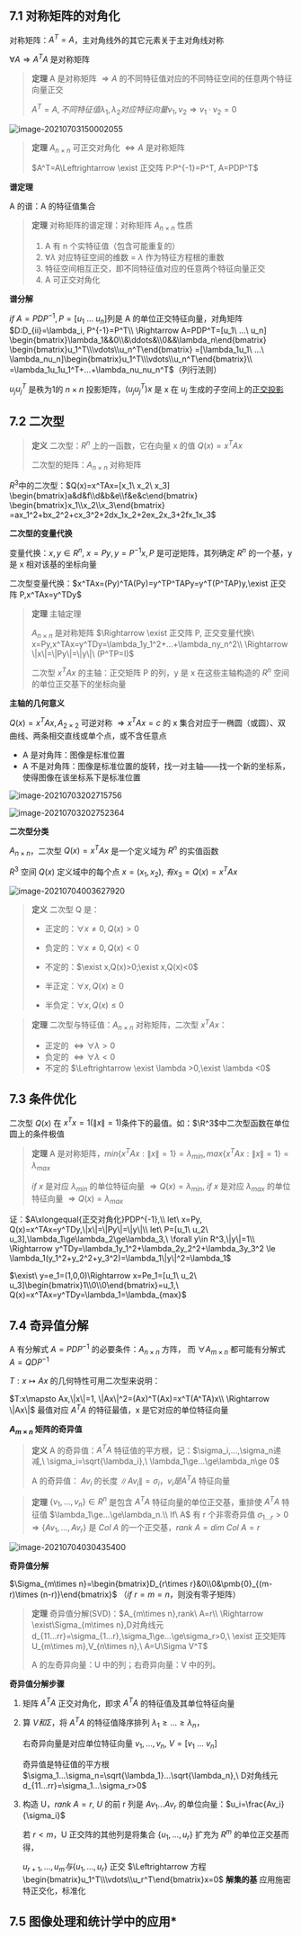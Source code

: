 ## 7.1 对称矩阵的对角化

对称矩阵：$A^T=A$，主对角线外的其它元素关于主对角线对称

$\forall A\Rightarrow A^TA$ 是对称矩阵

> **定理** A 是对称矩阵 $\Rightarrow A$ 的不同特征值对应的不同特征空间的任意两个特征向量正交
>
> $A^T=A,不同特征值\lambda_1,\lambda_2对应特征向量v_1,v_2\Rightarrow v_1·v_2=0$

![image-20210703150002055](../assets/image-20210703150002055.png)

> **定理** $A_{n\times n}$ 可正交对角化 $\Leftrightarrow A$ 是对称矩阵
>
> $A^T=A\Leftrightarrow \exist 正交阵 P:P^{-1}=P^T, A=PDP^T$

**谱定理**

A 的谱：A 的特征值集合

> **定理** 对称矩阵的谱定理：对称矩阵 $A_{n\times n}$ 性质
>
> 1. A 有 n 个实特征值（包含可能重复的）
> 2. $\forall \lambda$ 对应特征空间的维数 = $\lambda$ 作为特征方程根的重数
> 3. 特征空间相互正交，即不同特征值对应的任意两个特征向量正交
> 4. A 可正交对角化

**谱分解**

$if\ A=PDP^{-1}, P=[u_1\ ...\ u_n]$​ 列是 A 的单位正交特征向量，对角矩阵 $D:D_{ii}=\lambda_i, P^{-1}=P^T\\
\Rightarrow A=PDP^T=[u_1\ ...\ u_n]
\begin{bmatrix}\lambda_1&&0\\&\ddots&\\0&&\lambda_n\end{bmatrix}
\begin{bmatrix}u_1^T\\\vdots\\u_n^T\end{bmatrix}
=[\lambda_1u_1\ ...\ \lambda_nu_n]\begin{bmatrix}u_1^T\\\vdots\\u_n^T\end{bmatrix}\\
=\lambda_1u_1u_1^T+...+\lambda_nu_nu_n^T$（列行法则）​

$u_ju_j^T$ 是秩为1的 $n\times n$ 投影矩阵，$(u_ju_j^T)x$ 是 x 在 $u_j$ 生成的子空间上的[正交投影](linear-algebra/orthogonality-least-squares?id=_63-正交投影)

## 7.2 二次型

> **定义** 二次型：$R^n$ 上的一函数，它在向量 x 的值 $Q(x)=x^TAx$
>
> 二次型的矩阵：$A_{n\times n}$ 对称矩阵

$R^3$​ 中的二次型：$Q(x)=x^TAx=[x_1\ x_2\ x_3]
\begin{bmatrix}a&d&f\\d&b&e\\f&e&c\end{bmatrix}
\begin{bmatrix}x_1\\x_2\\x_3\end{bmatrix}
=ax_1^2+bx_2^2+cx_3^2+2dx_1x_2+2ex_2x_3+2fx_1x_3$​

**二次型的变量代换**

变量代换：$x,y\in R^n,\ x=Py, y=P^{-1}x, P$ 是可逆矩阵，其列确定 $R^n$ 的一个基，y 是 x 相对该基的坐标向量

二次型变量代换：$x^TAx=(Py)^TA(Py)=y^TP^TAPy=y^T(P^TAP)y,\exist 正交阵 P,x^TAx=y^TDy$

> **定理** 主轴定理
>
> $A_{n\times n}$ 是对称矩阵 $\Rightarrow \exist 正交阵 P, 正交变量代换\ x=Py,x^TAx=y^TDy=\lambda_1y_1^2+...+\lambda_ny_n^2\\
> \Rightarrow \|x\|=\|Py\|=\|y\|\ (P^TP=I)$
>
> 二次型 $x^TAx$ 的主轴：正交矩阵 P 的列，y 是 x 在这些主轴构造的 $R^n$ 空间的单位正交基下的坐标向量

**主轴的几何意义**

$Q(x)=x^TAx, A_{2\times 2}$ 可逆对称 $\Rightarrow x^TAx=c$ 的 x 集合对应于一椭圆（或圆）、双曲线、两条相交直线或单个点，或不含任意点
- A 是对角阵：图像是标准位置
- A 不是对角阵：图像是标准位置的旋转，找一对主轴——找一个新的坐标系，使得图像在该坐标系下是标准位置

![image-20210703202715756](../assets/image-20210703202715756.png)

![image-20210703202752364](../assets/image-20210703202752364.png)

**二次型分类**

$A_{n\times n}$，二次型 $Q(x)=x^TAx$ 是一个定义域为 $R^n$ 的实值函数

$R^3$​​ 空间 $Q(x)$ 定义域中的每个点 $x=(x_1,x_2),\ 有x_3=Q(x)=x^TAx$​​

![image-20210704003627920](../assets/image-20210704003627920.png)

> **定义** 二次型 Q 是：
>
> - 正定的：$\forall x\ne 0, Q(x)>0$
>
> - 负定的：$\forall x\ne 0, Q(x)<0$
>
> - 不定的：$\exist x,Q(x)>0;\exist x,Q(x)<0$
> - 半正定：$\forall x, Q(x)\ge0$
> - 半负定：$\forall x, Q(x)\le0$

> **定理** 二次型与特征值：$A_{n\times n}$ 对称矩阵，二次型 $x^TAx$：
>
> - 正定的 $\Leftrightarrow \forall \lambda >0$
> - 负定的 $\Leftrightarrow \forall \lambda <0$
> - 不定的 $\Leftrightarrow \exist \lambda >0,\exist \lambda <0$

## 7.3 条件优化
二次型 $Q(x)$​​ 在 $x^Tx=1(\|x\|=1)$​​ 条件下的最值。如：$\R^3$​中二次型函数在单位圆上的条件极值

> **定理** A 是对称矩阵，$min\{x^TAx:\|x\|=1\}=\lambda_{min},max\{x^TAx:\|x\|=1\}=\lambda_{max}$​​
>
> $if\ x$ 是对应 $\lambda_{min}$ 的单位特征向量 $\Rightarrow Q(x)=\lambda_{min},\ if\ x$ 是对应 $\lambda_{max}$ 的单位特征向量 $\Rightarrow Q(x)=\lambda_{max}$

证：$A\xlongequal{正交对角化}PDP^{-1},\\
let\ x=Py, Q(x)=x^TAx=y^TDy,\|x\|=\|Py\|=\|y\|\\
let\ P=[u_1\ u_2\ u_3],\lambda_1\ge\lambda_2\ge\lambda_3,\ \forall y\in R^3,\|y\|=1\\
\Rightarrow y^TDy=\lambda_1y_1^2+\lambda_2y_2^2+\lambda_3y_3^2
\le \lambda_1(y_1^2+y_2^2+y_3^2)=\lambda_1\|y\|^2=\lambda_1$

$\exist\ y=e_1=(1,0,0)\Rightarrow x=Pe_1=[u_1\ u_2\ u_3]\begin{bmatrix}1\\0\\0\end{bmatrix}=u_1,\ Q(x)=x^TAx=y^TDy=\lambda_1=\lambda_{max}$

## 7.4 奇异值分解
A 有分解式 $A=PDP^{-1}$ 的必要条件：$A_{n\times n}$ 方阵，
而 $\forall A_{m\times n}$ 都可能有分解式 $A=QDP^{-1}$

$T:x\mapsto Ax$ 的几何特性可用二次型来说明：

$T:x\mapsto Ax,\|x\|=1, \|Ax\|^2=(Ax)^T(Ax)=x^T(A^TA)x\\
\Rightarrow \|Ax\|$ 最值对应 $A^TA$ 的特征最值，x 是它对应的单位特征向量

**$A_{m\times n}$ 矩阵的奇异值**

> **定义** A 的奇异值：$A^TA$ 特征值的平方根，记：$\sigma_i,...,\sigma_n递减,\ \sigma_i=\sqrt{\lambda_i},\ \lambda_1\ge...\ge\lambda_n\ge 0$
> 
> A 的奇异值： $Av_i$ 的长度 $\|Av_i\|=\sigma_i$，$v_i 是 A^TA$ 特征向量

> **定理** $\{v_1,...,v_n\}\in R^n$ 是包含 $A^TA$ 特征向量的单位正交基，重排使 $A^TA$ 特征值 $\lambda_1\ge...\ge\lambda_n.\\
If\ A$ 有 r 个非零奇异值 $\sigma_{1...r}>0\Rightarrow \{Av_1,...,Av_r\}$ 是 $Col\ A$ 的一个正交基，$rank\ A=dim\ Col\ A=r$

![image-20210704030435400](../assets/image-20210704030435400.png)



**奇异值分解**

$\Sigma_{m\times n}=\begin{bmatrix}D_{r\times r}&0\\0&\pmb{0}_{(m-r)\times (n-r)}\end{bmatrix}$ （$if\ r=m=n$，则没有零子矩阵）

> **定理** 奇异值分解(SVD)：$A_{m\times n},rank\ A=r\\
> \Rightarrow \exist\Sigma_{m\times n},D对角线元d_{11...rr}=\sigma_{1...r},\sigma_1\ge...\ge\sigma_r>0,\ 
> \exist 正交矩阵 U_{m\times m},V_{n\times n},\ A=U\Sigma V^T$
> 
> A 的左奇异向量：U 中的列；右奇异向量：V 中的列。

**奇异值分解步骤**

1. 矩阵 $A^TA$ 正交对角化，即求 $A^TA$ 的特征值及其单位特征向量

2. 算 $V 和 \Sigma$，将 $A^TA$ 的特征值降序排列 $\lambda_1\ge...\ge\lambda_n$，

   右奇异向量是对应单位特征向量 $v_1,...,v_n,\ V=[v_1\ ...\ v_n]$

   奇异值是特征值的平方根 $\sigma_1...\sigma_n=\sqrt{\lambda_1}...\sqrt{\lambda_n},\ D对角线元d_{11...rr}=\sigma_1...\sigma_r>0$

3. 构造 U，$rank\ A=r,\ U$ 的前 r 列是 $Av_1...Av_r$ 的单位向量：$u_i=\frac{Av_i}{\sigma_i}$

   若 $r<m$，U 正交阵的其他列是将集合 $\{u_1,...,u_r\}$ 扩充为 $R^m$ 的单位正交基而得，
   
   $u_{r+1},...,u_m与\{u_1,...,u_r\}$ 正交 $\Leftrightarrow 
   方程 \begin{bmatrix}u_1^T\\\vdots\\u_r^T\end{bmatrix}x=0$ **解集的基** 应用施密特正交化，标准化

## 7.5 图像处理和统计学中的应用*





